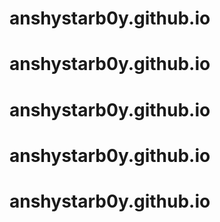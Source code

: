 # anshystarb0y.github.io
# anshystarb0y.github.io
# anshystarb0y.github.io
# anshystarb0y.github.io
# anshystarb0y.github.io
